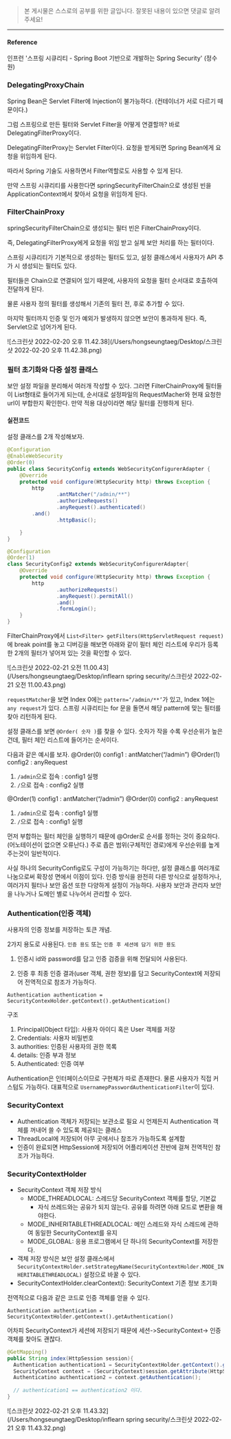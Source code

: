 > 본 게시물은 스스로의 공부를 위한 글입니다.
> 잘못된 내용이 있으면 댓글로 알려주세요!



---

####  Reference

인프런 '스프링 시큐리티 - Spring Boot 기반으로 개발하는 Spring Security' (정수원)





### DelegatingProxyChain

Spring Bean은 Servlet Filter에 Injection이 불가능하다. (컨테이너가 서로 다르기 때문이다.)

그럼 스프링으로 만든 필터와 Servlet Filter을 어떻게 연결할까? 바로 DelegatingFilterProxy이다.

DelegatingFilterProxy는 Servlet Filter이다. 요청을 받게되면 Spring Bean에게 요청을 위임하게 된다.

따라서 Spring 기술도 사용하면서 Filter역할로도 사용할 수 있게 된다.

만약 스프링 시큐리티를 사용한다면 springSecurityFilterChain으로 생성된 빈을 ApplicationContext에서 찾아서 요청을 위임하게 된다.





### FilterChainProxy

springSecurityFilterChain으로 생성되는 필터 빈은 FilterChainProxy이다.

즉, DelegatingFilterProxy에게 요청을 위임 받고 실제 보안 처리를 하는 필터이다.



스프링 시큐리티가 기본적으로 생성하는 필터도 있고, 설정 클래스에서 사용자가 API 추가 시 생성되는 필터도 있다.

필터들은 Chain으로 연결되어 있기 때문에, 사용자의 요청을 필터 순서대로 호출하여 전달하게 된다.

물론 사용자 정의 필터를 생성해서 기존의 필터 전, 후로 추가할 수 있다.

마지막 필터까지 인증 및 인가 예외가 발생하지 않으면 보안이 통과하게 된다. 즉, Servlet으로 넘어가게 된다.





![스크린샷 2022-02-20 오후 11.42.38](/Users/hongseungtaeg/Desktop/스크린샷 2022-02-20 오후 11.42.38.png)





### 필터 초기화와 다중 설정 클래스

보안 설정 파일을 분리해서 여러개 작성할 수 있다.
그러면 FilterChainProxy에 필터들이 List형태로 들어가게 되는데, 순서대로 설정파일의  RequestMacher와 현재 요청한 url이 부합한지 확인한다. 만약 적용 대상이라면 해당 필터를 진행하게 된다.




#### 실전코드

설정 클래스를 2개 작성해보자.

```java
@Configuration
@EnableWebSecurity
@Order(0)
public class SecurityConfig extends WebSecurityConfigurerAdapter {
    @Override
    protected void configure(HttpSecurity http) throws Exception {
        http
                .antMatcher("/admin/**")
                .authorizeRequests()
                .anyRequest().authenticated()
        .and()
                .httpBasic();

    }
}

@Configuration
@Order(1)
class SecurityConfig2 extends WebSecurityConfigurerAdapter{
    @Override
    protected void configure(HttpSecurity http) throws Exception {
        http
                .authorizeRequests()
                .anyRequest().permitAll()
                .and()
                .formLogin();
    }
}

```


FilterChainProxy에서 `List<Filter> getFilters(HttpServletRequest request)`에 break point를 놓고 디버깅을 해보면 아래와 같이 필터 체인 리스트에 우리가 등록한 2개의 필터가 넣어져 있는 것을 확인할 수 있다.

![스크린샷 2022-02-21 오전 11.00.43](/Users/hongseungtaeg/Desktop/inflearn spring security/스크린샷 2022-02-21 오전 11.00.43.png)



`requestMatcher`을 보면 Index 0에는 `pattern=‘/admin/**’`가 있고, Index 1에는 `any request`가 있다. 스프링 시큐리티는 for 문을 돌면서 해당 pattern에 맞는 필터를 찾아 리턴하게 된다.

설정 클래스를 보면 `@Order( 숫자 )`를 찾을 수 있다. 숫자가 작을 수록 우선순위가 높은건데, 필터 체인 리스트에 들어가는 순서이다.

다음과 같은 예시를 보자.
@Order(0) config1 : antMatcher(“/admin”)
@Order(1) config2 : anyRequest

1. `/admin`으로 접속 : config1 실행
2. `/`으로 접속 : config2 실행


@Order(1) config1 : antMatcher(“/admin”)
@Order(0) config2 : anyRequest

1. `/admin`으로 접속 : config1 실행
2. `/`으로 접속 : config1 실행




먼저 부합하는 필터 체인을 실행하기 때문에 @Order로 순서를 정하는 것이 중요하다. (어노테이션이 없으면 오류난다.) 주로 좁은 범위(구체적인 경로)에게 우선순위를 높게 주는것이 일반적이다.


사실 하나의 SecurityConfig로도 구성이 가능하기는 하다만, 설정 클래스를 여러개로 나눔으로써 확장성 면에서 이점이 있다. 인증 방식을 완전히 다른 방식으로 설정하거나, 여러가지 필터나 보안 옵션 또한 다양하게 설정이 가능하다. 사용자 보안과 관리자 보안을 나누거나 도메인 별로 나누어서 관리할 수 있다.









### Authentication(인증 객체)

사용자의 인증 정보를 저장하는 토큰 개념.

2가지 용도로 사용된다. `인증 용도` 또는 `인증 후 세션에 담기 위한 용도`

1. 인증시 id와 password를 담고 인증 검증을 위해 전달되어 사용된다.

2. 인증 후 최종 인증 결과(user 객체, 권한 정보)를 담고 SecurityContext에 저장되어 전역적으로 참조가 가능하다.

`Authentication authentication = SecurityContexHolder.getContext().getAuthentication()`



구조

1. Principal(Object 타입): 사용자 아이디 혹은 User 객체를 저장
2. Credentials: 사용자 비밀번호
3. authorities: 인증된 사용자의 권한 목록
4. details: 인증 부과 정보
5. Authenticated: 인증 여부





Authentication은 인터페이스이므로 구현체가 따로 존재한다. 물론 사용자가 직접 커스텀도 가능하다. 대표적으로 `UsernamepPasswordAuthenticationFilter`이 있다.







### SecurityContext

- Authentication 객체가 저장되는 보관소로 필요 시 언제든지 Authentication 객체를 꺼내어 쓸 수 있도록 제공되는 클래스
- ThreadLocal에 저장되어 아무 곳에서나 참조가 가능하도록 설계함
- 인증이 완료되면 HttpSession에 저장되어 어플리케이션 전반에 걸쳐 전역적인 참조가 가능하다.



### SecurityContextHolder

- SecurityContext 객체 저장 방식
  - MODE_THREADLOCAL: 스레드당 SecurityContext 객체를 할당, 기본값
    - 자식 쓰레드와는 공유가 되지 않는다. 공유를 하려면 아래 모드로 변환을 해야한다.
  - MODE_INHERITABLETHREADLOCAL: 메인 스레드와 자식 스레드에 관하여 동일한 SecurityContext를 유지
  - MODE_GLOBAL: 응용 프로그램에서 단 하나의 SecurityContext를 저장한다.
- 객체 저장 방식은 보안 설정 클래스에서 `SecurityContextHolder.setStrategyName(SecurityContextHolder.MODE_INHERITABLETHREADLOCAL)`  설정으로 바꿀 수 있다.
- SecurityContextHolder.clearContext(): SecurityContext 기존 정보 초기화



전역적으로 다음과 같은 코드로 인증 객체를 얻을 수 있다.

`Authentication authentication = SecurityContextHolder.getContext().getAuthentication()`

어차피 SecurityContext가 세션에 저장되기 때문에 세션->SecurityContext-> 인증객체를 찾아도 괜찮다.



```java
@GetMapping()
public String index(HttpSession session){
  Authentication authentication1 = SecurityContextHolder.getContext().getAuthentication()
  SecurityContext context = (SecurityContext)session.getAttribute(HttpSessionSecurityContextRepository.SPRING_SECURITY_CONTEXT_KEY);
  Authenticatino authentication2 = context.getAuthentication();
  
  // authentication1 == authentication2 이다.
}
```



![스크린샷 2022-02-21 오후 11.43.32](/Users/hongseungtaeg/Desktop/inflearn spring security/스크린샷 2022-02-21 오후 11.43.32.png)